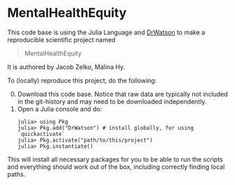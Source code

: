 # MentalHealthEquity

This code base is using the Julia Language and [DrWatson](https://juliadynamics.github.io/DrWatson.jl/stable/)
to make a reproducible scientific project named
> MentalHealthEquity

It is authored by Jacob Zelko, Malina Hy.

To (locally) reproduce this project, do the following:

0. Download this code base. Notice that raw data are typically not included in the
   git-history and may need to be downloaded independently.
1. Open a Julia console and do:
   ```
   julia> using Pkg
   julia> Pkg.add("DrWatson") # install globally, for using `quickactivate`
   julia> Pkg.activate("path/to/this/project")
   julia> Pkg.instantiate()
   ```

This will install all necessary packages for you to be able to run the scripts and
everything should work out of the box, including correctly finding local paths.
